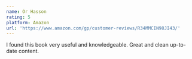 ```yaml
---
name: Or Hasson
rating: 5
platform: Amazon
url: 'https://www.amazon.com/gp/customer-reviews/R34MMCIN98JI43/'
---
```


I found this book very useful and knowledgeable. Great and clean up-to-date content.
